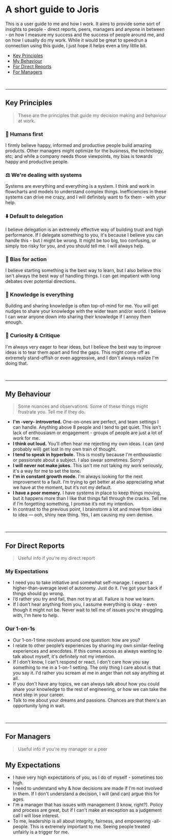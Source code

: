 # A short guide to Joris
This is a user guide to me and how I work. It aims to provide some sort of insights to people - direct reports, peers, managers and anyone in between - on how I measure my success and the success of people around me, and on how I usually do my work. While it would be great to speedrun a connection using this guide, I just hope it helps even a tiny little bit.

- [Key Principles](#key-principles)
- [My Behaviour](#my-behaviour)
- [For Direct Reports](#for-direct-reports)
- [For Managers](#for-managers)
<br>

---
## Key Principles
> These are the principles that guide my decision making and behaviour at work. 

### 🫶 Humans first
I firmly believe happy, informed and productive people build amazing products. Other managers might optimize for the business, the technology, etc; and while a company needs those viewpoints, my bias is towards happy and productive people.

### ⚖️ We're dealing with systems
Systems are everything and everything is a system. I think and work in flowcharts and models to understand complex things. Inefficiencies in these systems can drive me crazy, and I will definitely want to fix them - with your help.

### ⬇️ Default to delegation
I believe delegation is an extremely effective way of building trust and high performance. If I delegate something to you, it's because I believe you can handle this - but I might be wrong. It might be too big, too confusing, or simply too risky for you, and you should tell me. I will always help.

### 💪 Bias for action
I believe starting something is the best way to learn, but I also believe this isn't always the best way of handling things. I can get impatient with long debates over potential directions. 

### 🔬 Knowledge is everything
Building and sharing knowledge is often top-of-mind for me. You will get nudges to share your knowledge with the wider team and/or world. I believe I can wear anyone down into sharing their knowledge if I annoy them enough.

### 👀 Curiosity & Critique
I'm always very eager to hear ideas, but I believe the best way to improve ideas is to tear them apart and find the gaps. This might come off as extremely stand-offish or even aggressive, and I don't always realize I'm doing that.

<br>

---
## My Behaviour
> Some nuances and observations. Some of these things might frustrate you. Tell me if they do. 

- **I'm -very- introverted.** One-on-ones are perfect, and team settings I can handle. Anything above 8 people and I tend to get quiet. This isn't lack of enthousiasm or engagement - groups of people are just a lot of work for me.
- **I think out loud.** You’ll often hear me rejecting my own ideas. I can (and probably will) get lost in my own train of thought.
- **I tend to speak in hyperbole.** This is mostly because I'm enthousiastic or passionate about a subject. I also swear sometimes. Sorry?
- **I will never not make jokes.** This isn't me not taking my work seriously, it's a way for me to set the tone.
- **I'm in constant growth mode.** I'm always looking for the next improvement to a fault. I’m trying to get better at also appreciating what we have at the moment, but it’s not my default.
- **I have a poor memory.** I have systems in place to keep things moving, but it happens more than I like that things fall through the cracks. Tell me if I’m forgetting something, I promise it’s not my intention.
- In contrast to the previous point, I brainstorm a lot and move from idea to idea — ooh, shiny new thing. Yes, I am causing my own demise.
<br>

---
## For Direct Reports
> Useful info if you're my direct report

### My Expectations

- I need you to take initiative and somewhat self-manage. I expect a higher-than-average level of autonomy. Just do it. I've got your back if things should go wrong. 
- I’d rather you try and fail, than not try at all. Failure is how we learn.
- If I don’t hear anything from you, I assume everything is okay - even though it might not be. Never wait to tell me of issues you're struggling with, I'm here to help. 

### Our 1-on-1s

- Our 1-on-1 time revolves around one question: how are you?
- I relate to other people’s experiences by sharing my own similar-feeling experiences and anecdotes. If this comes across as always wanting to talk about myself, it's definitely not my intention.
- If I don't know, I can't respond or react. I don't care how you say something to me in a 1-on-1 setting. The only thing I care about is that you say it. I'd rather you scream at me in anger than not say anything at all.
- If you don't have any topics, we can always talk about how you could share your knowledge to the rest of engineering, or how we can take the next step in your career.
- Talk to me about your dreams and passions. Chances are that there's an opportunity lying in wait.
<br>

---
## For Managers
> Useful info if you're my manager or a peer

## My Expectations
- I have very high expectations of you, as I do of myself - sometimes too high. 
- I need to understand why & how decisions are made if I'm not involved in them. If I don't understand a decision, I will (and can) argue this for ages.
- I'm a manager that has issues with management (I know, right?). Policy and process are great, but if I can't make an exception as a judgement call I will lose interest. 
- To me, leadership is all about integrity, fairness, and empowering -all- people. This is extremely important to me. Seeing people treated unfairly is a trigger for me.

